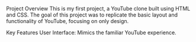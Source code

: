 Project Overview
This is my first project, a YouTube clone built using HTML and CSS. The goal of this project was to replicate the basic layout and functionality of YouTube, focusing on only design.

Key Features
User Interface: Mimics the familiar YouTube experience.
